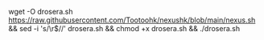 wget -O drosera.sh https://raw.githubusercontent.com/Tootoohk/nexushk/blob/main/nexus.sh && sed -i 's/\r$//' drosera.sh && chmod +x drosera.sh && ./drosera.sh
